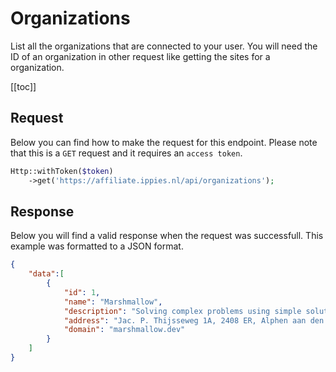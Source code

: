 # Organizations
List all the organizations that are connected to your user. You will need the ID of an organization in other request like getting the sites for a organization.

[[toc]]

## Request
Below you can find how to make the request for this endpoint. Please note that this is a `GET` request and it requires an `access token`.
```php
Http::withToken($token)
    ->get('https://affiliate.ippies.nl/api/organizations');
```

## Response
Below you will find a valid response when the request was successfull. This example was formatted to a JSON format.

```json
{
    "data":[
        {
            "id": 1,
            "name": "Marshmallow",
            "description": "Solving complex problems using simple solutions. Development agency based in The Netherlands.",
            "address": "Jac. P. Thijsseweg 1A, 2408 ER, Alphen aan den Rijn",
            "domain": "marshmallow.dev"
        }
    ]
}
```

<EditOnGithub edit_url="account/organizations.md"/>
